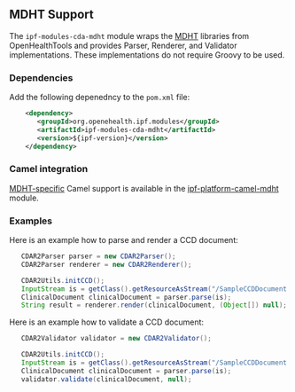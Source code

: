 ## MDHT Support

The `ipf-modules-cda-mdht` module wraps the [MDHT] libraries from OpenHealthTools and provides Parser, Renderer,
and Validator implementations. These implementations do not require Groovy to be used.

### Dependencies

Add the following depenedncy to the `pom.xml` file:

```xml
    <dependency>
       <groupId>org.openehealth.ipf.modules</groupId>
       <artifactId>ipf-modules-cda-mdht</artifactId>
       <version>${ipf-version}</version>
    </dependency>

```

### Camel integration

[MDHT-specific] Camel support is available in the [ipf-platform-camel-mdht][MDHT-specific] module.

### Examples

Here is an example how to parse and render a CCD document:

```java
   CDAR2Parser parser = new CDAR2Parser();
   CDAR2Parser renderer = new CDAR2Renderer();

   CDAR2Utils.initCCD();
   InputStream is = getClass().getResourceAsStream("/SampleCCDDocument.xml");
   ClinicalDocument clinicalDocument = parser.parse(is);
   String result = renderer.render(clinicalDocument, (Object[]) null);
```

Here is an example how to validate a CCD document:

```java
   CDAR2Validator validator = new CDAR2Validator();

   CDAR2Utils.initCCD();
   InputStream is = getClass().getResourceAsStream("/SampleCCDDocument.xml");
   ClinicalDocument clinicalDocument = parser.parse(is);
   validator.validate(clinicalDocument, null);
```

[MDHT]: https://www.projects.openhealthtools.org/sf/projects/mdht/
[MDHT-specific]: ../ipf-platform-camel-mdht/index.html